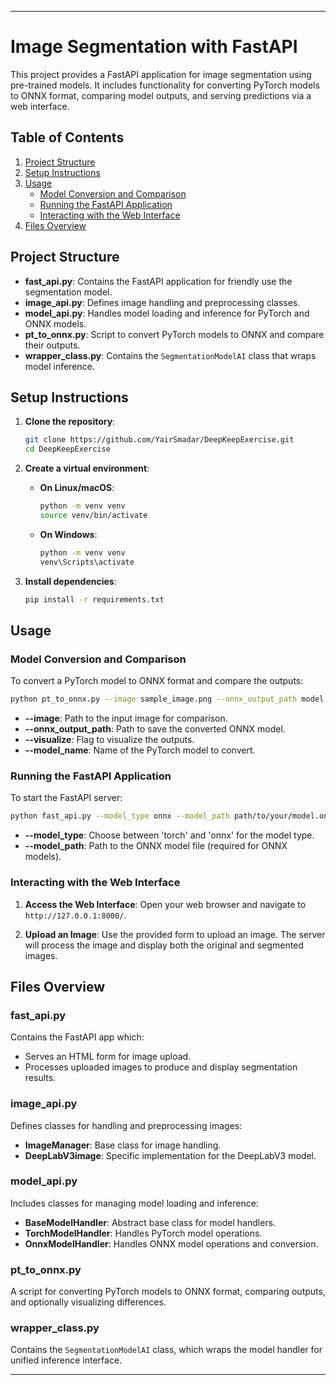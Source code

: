 
---

# Image Segmentation with FastAPI

This project provides a FastAPI application for image segmentation using pre-trained models. It includes functionality for converting PyTorch models to ONNX format, comparing model outputs, and serving predictions via a web interface.

## Table of Contents
1. [Project Structure](#project-structure)
2. [Setup Instructions](#setup-instructions)
3. [Usage](#usage)
   - [Model Conversion and Comparison](#model-conversion-and-comparison)
   - [Running the FastAPI Application](#running-the-fastapi-application)
   - [Interacting with the Web Interface](#interacting-with-the-web-interface)
4. [Files Overview](#files-overview)

## Project Structure

- **fast_api.py**: Contains the FastAPI application for friendly use the segmentation model.
- **image_api.py**: Defines image handling and preprocessing classes.
- **model_api.py**: Handles model loading and inference for PyTorch and ONNX models.
- **pt_to_onnx.py**: Script to convert PyTorch models to ONNX and compare their outputs.
- **wrapper_class.py**: Contains the `SegmentationModelAI` class that wraps model inference.


## Setup Instructions

1. **Clone the repository**:
   ```sh
   git clone https://github.com/YairSmadar/DeepKeepExercise.git
   cd DeepKeepExercise
   ```

2. **Create a virtual environment**:
   - **On Linux/macOS**:
     ```sh
     python -m venv venv
     source venv/bin/activate
     ```
   - **On Windows**:
     ```cmd
     python -m venv venv
     venv\Scripts\activate
     ```

3. **Install dependencies**:
   ```sh
   pip install -r requirements.txt
   ```


## Usage

### Model Conversion and Comparison

To convert a PyTorch model to ONNX format and compare the outputs:

```sh
python pt_to_onnx.py --image sample_image.png --onnx_output_path model.onnx --visualize --model_name deeplabv3_mobilenet_v3_large
```

- **--image**: Path to the input image for comparison.
- **--onnx_output_path**: Path to save the converted ONNX model.
- **--visualize**: Flag to visualize the outputs.
- **--model_name**: Name of the PyTorch model to convert.

### Running the FastAPI Application

To start the FastAPI server:

```sh
python fast_api.py --model_type onnx --model_path path/to/your/model.onnx
```

- **--model_type**: Choose between 'torch' and 'onnx' for the model type.
- **--model_path**: Path to the ONNX model file (required for ONNX models).

### Interacting with the Web Interface

1. **Access the Web Interface**:
   Open your web browser and navigate to `http://127.0.0.1:8000/`.

2. **Upload an Image**:
   Use the provided form to upload an image. The server will process the image and display both the original and segmented images.

## Files Overview

### fast_api.py

Contains the FastAPI app which:
- Serves an HTML form for image upload.
- Processes uploaded images to produce and display segmentation results.

### image_api.py

Defines classes for handling and preprocessing images:
- **ImageManager**: Base class for image handling.
- **DeepLabV3image**: Specific implementation for the DeepLabV3 model.

### model_api.py

Includes classes for managing model loading and inference:
- **BaseModelHandler**: Abstract base class for model handlers.
- **TorchModelHandler**: Handles PyTorch model operations.
- **OnnxModelHandler**: Handles ONNX model operations and conversion.

### pt_to_onnx.py

A script for converting PyTorch models to ONNX format, comparing outputs, and optionally visualizing differences.

### wrapper_class.py

Contains the `SegmentationModelAI` class, which wraps the model handler for unified inference interface.

---
